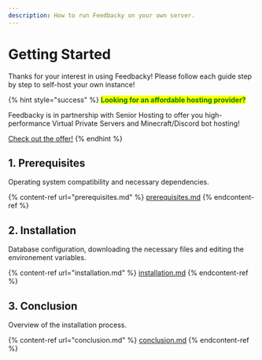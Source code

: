 ```yaml
---
description: How to run Feedbacky on your own server.
---
```


# Getting Started

Thanks for your interest in using Feedbacky! Please follow each guide step by step to self-host your own instance!

{% hint style="success" %}
<mark style="color:green;">**Looking for an affordable hosting provider?**</mark>

Feedbacky is in partnership with Senior Hosting to offer you high-performance Virtual Private Servers and Minecraft/Discord bot hosting!

[Check out the offer!](../../project-overview/senior-hosting.md)
{% endhint %}

## 1. Prerequisites

Operating system compatibility and necessary dependencies.

{% content-ref url="prerequisites.md" %}
[prerequisites.md](prerequisites.md)
{% endcontent-ref %}

## 2. Installation

Database configuration, downloading the necessary files and editing the environement variables.

{% content-ref url="installation.md" %}
[installation.md](installation.md)
{% endcontent-ref %}

## 3. Conclusion

Overview of the installation process.

{% content-ref url="conclusion.md" %}
[conclusion.md](conclusion.md)
{% endcontent-ref %}
